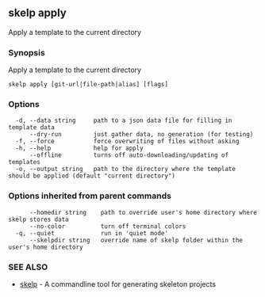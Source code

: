 ## skelp apply

Apply a template to the current directory

### Synopsis


Apply a template to the current directory

```
skelp apply [git-url|file-path|alias] [flags]
```

### Options

```
  -d, --data string     path to a json data file for filling in template data
      --dry-run         just gather data, no generation (for testing)
  -f, --force           force overwriting of files without asking
  -h, --help            help for apply
      --offline         turns off auto-downloading/updating of templates
  -o, --output string   path to the directory where the template should be applied (default "current directory")
```

### Options inherited from parent commands

```
      --homedir string    path to override user's home directory where skelp stores data
      --no-color          turn off terminal colors
  -q, --quiet             run in 'quiet mode'
      --skelpdir string   override name of skelp folder within the user's home directory
```

### SEE ALSO
* [skelp](skelp.md)	 - A commandline tool for generating skeleton projects

